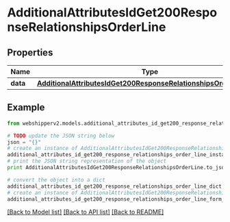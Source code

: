 # AdditionalAttributesIdGet200ResponseRelationshipsOrderLine


## Properties
Name | Type | Description | Notes
------------ | ------------- | ------------- | -------------
**data** | [**AdditionalAttributesIdGet200ResponseRelationshipsOrderLineData**](AdditionalAttributesIdGet200ResponseRelationshipsOrderLineData.md) |  | [optional] 

## Example

```python
from webshipperv2.models.additional_attributes_id_get200_response_relationships_order_line import AdditionalAttributesIdGet200ResponseRelationshipsOrderLine

# TODO update the JSON string below
json = "{}"
# create an instance of AdditionalAttributesIdGet200ResponseRelationshipsOrderLine from a JSON string
additional_attributes_id_get200_response_relationships_order_line_instance = AdditionalAttributesIdGet200ResponseRelationshipsOrderLine.from_json(json)
# print the JSON string representation of the object
print AdditionalAttributesIdGet200ResponseRelationshipsOrderLine.to_json()

# convert the object into a dict
additional_attributes_id_get200_response_relationships_order_line_dict = additional_attributes_id_get200_response_relationships_order_line_instance.to_dict()
# create an instance of AdditionalAttributesIdGet200ResponseRelationshipsOrderLine from a dict
additional_attributes_id_get200_response_relationships_order_line_form_dict = additional_attributes_id_get200_response_relationships_order_line.from_dict(additional_attributes_id_get200_response_relationships_order_line_dict)
```
[[Back to Model list]](../README.md#documentation-for-models) [[Back to API list]](../README.md#documentation-for-api-endpoints) [[Back to README]](../README.md)


